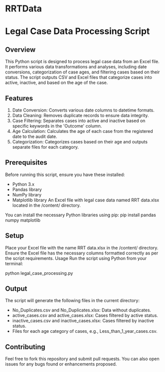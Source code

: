 # RRTData
# Legal Case Data Processing Script
## Overview
This Python script is designed to process legal case data from an Excel file. It performs various data transformations and analyses, including date conversions, categorization of case ages, and filtering cases based on their status. The script outputs CSV and Excel files that categorize cases into active, inactive, and based on the age of the case.

## Features
1. Date Conversion: Converts various date columns to datetime formats.
2. Data Cleaning: Removes duplicate records to ensure data integrity.
3. Case Filtering: Separates cases into active and inactive based on specific keywords in the 'Outcome' column.
4. Age Calculation: Calculates the age of each case from the registered date to the audit date.
5. Categorization: Categorizes cases based on their age and outputs separate files for each category.
## Prerequisites
Before running this script, ensure you have these installed:
- Python 3.x
- Pandas library
- NumPy library
- Matplotlib library
An Excel file with legal case data named RRT data.xlsx located in the /content/ directory.

You can install the necessary Python libraries using pip:
pip install pandas numpy matplotlib
## Setup
Place your Excel file with the name RRT data.xlsx in the /content/ directory.
Ensure the Excel file has the necessary columns formatted correctly as per the script requirements.
Usage
Run the script using Python from your terminal:

python legal_case_processing.py
## Output
The script will generate the following files in the current directory:

- No_Duplicates.csv and No_Duplicates.xlsx: Data without duplicates.
- active_cases.csv and active_cases.xlsx: Cases filtered by active status.
- inactive_cases.csv and inactive_cases.xlsx: Cases filtered by inactive status.
- Files for each age category of cases, e.g., Less_than_1_year_cases.csv.
## Contributing
Feel free to fork this repository and submit pull requests. You can also open issues for any bugs found or enhancements proposed.
